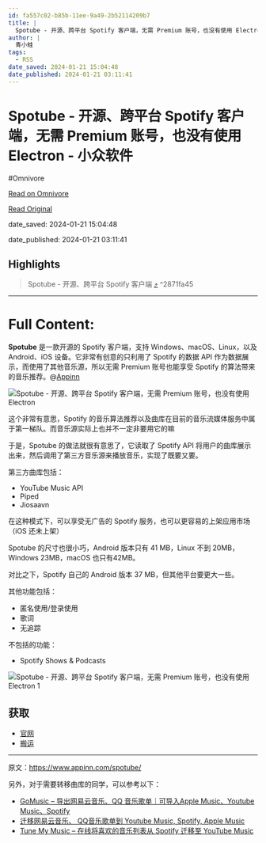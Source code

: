 ```yaml
---
id: fa557c02-b85b-11ee-9a49-2b52114209b7
title: |
  Spotube - 开源、跨平台 Spotify 客户端，无需 Premium 账号，也没有使用 Electron - 小众软件
author: |
  青小蛙
tags:
  - RSS
date_saved: 2024-01-21 15:04:48
date_published: 2024-01-21 03:11:41
---
```


# Spotube - 开源、跨平台 Spotify 客户端，无需 Premium 账号，也没有使用 Electron - 小众软件
#Omnivore

[Read on Omnivore](https://omnivore.app/me/spotube-spotify-premium-electron-18d2c14a055)

[Read Original](https://www.appinn.com/spotube/)

date_saved: 2024-01-21 15:04:48

date_published: 2024-01-21 03:11:41

## Highlights

> Spotube - 开源、跨平台 Spotify 客户端 [⤴️](https://omnivore.app/me/spotube-spotify-premium-electron-18d2c14a055#2871fa45-ff4f-4c71-9686-f6dcae0dce29)  ^2871fa45


--- 

# Full Content: 

**Spotube** 是一款开源的 Spotify 客户端，支持 Windows、macOS、Linux，以及 Android、iOS 设备。它非常有创意的只利用了 Spotify 的数据 API 作为数据展示，而使用了其他音乐源，所以无需 Premium 账号也能享受 Spotify 的算法带来的音乐推荐。@[Appinn](https://www.appinn.com/spotube/)

![Spotube - 开源、跨平台 Spotify 客户端，无需 Premium 账号，也没有使用 Electron](https://proxy-prod.omnivore-image-cache.app/1608x700,sKYJdK90CwlWSHnsfmv09S9dMcLtb9NOYe0vu_leKBAE/https://www.appinn.com/wp-content/uploads/2024/01/Appinn-feature-images-56.jpg "Spotube - 开源、跨平台 Spotify 客户端，无需 Premium 账号，也没有使用 Electron 1")

这个非常有意思，Spotify 的音乐算法推荐以及曲库在目前的音乐流媒体服务中属于第一梯队。而音乐源实际上也并不一定非要用它的嘛

于是，Spotube 的做法就很有意思了，它读取了 Spotify API 将用户的曲库展示出来，然后调用了第三方音乐源来播放音乐，实现了既要又要。

第三方曲库包括：

* YouTube Music API
* Piped
* Jiosaavn

在这种模式下，可以享受无广告的 Spotify 服务，也可以更容易的上架应用市场（iOS 还未上架）

Spotube 的尺寸也很小巧，Android 版本只有 41 MB，Linux 不到 20MB，Windows 23MB，macOS 也只有42MB。

对比之下，Spotify 自己的 Android 版本 37 MB，但其他平台要更大一些。

其他功能包括：

* 匿名使用/登录使用
* 歌词
* 无追踪

不包括的功能：

* Spotify Shows & Podcasts

![Spotube - 开源、跨平台 Spotify 客户端，无需 Premium 账号，也没有使用 Electron 1](https://proxy-prod.omnivore-image-cache.app/1208x1229,sJbhIRN1R3JYDMD4_Z0owCnCL0s7zSXNr1UqNONikQkA/https://www.appinn.com/wp-content/uploads/2024/01/Screenshot_20240121-1608571.jpg "Spotube - 开源、跨平台 Spotify 客户端，无需 Premium 账号，也没有使用 Electron 2")

## 获取

* [官网](https://spotube.krtirtho.dev/)
* [搬运](https://d.appinn.com/spotube/)

---

原文：https://www.appinn.com/spotube/

另外，对于需要转移曲库的同学，可以参考以下：

* [GoMusic – 导出网易云音乐、QQ 音乐歌单｜可导入Apple Music、Youtube Music、Spotify](https://www.appinn.com/bistutu-gomusic/)
* [迁移网易云音乐、 QQ音乐歌单到 Youtube Music, Spotify, Apple Music](https://www.appinn.com/export-163-music-and-qq-music-fav-list/)
* [Tune My Music – 在线将喜欢的音乐列表从 Spotify 迁移至 YouTube Music](https://www.appinn.com/tune-my-music/)

